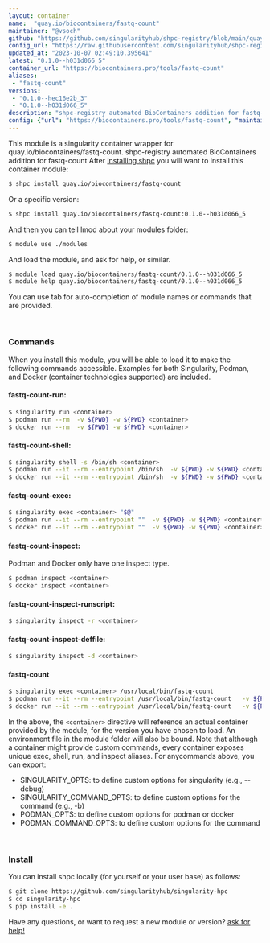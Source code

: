 ```yaml
---
layout: container
name:  "quay.io/biocontainers/fastq-count"
maintainer: "@vsoch"
github: "https://github.com/singularityhub/shpc-registry/blob/main/quay.io/biocontainers/fastq-count/container.yaml"
config_url: "https://raw.githubusercontent.com/singularityhub/shpc-registry/main/quay.io/biocontainers/fastq-count/container.yaml"
updated_at: "2023-10-07 02:49:10.395641"
latest: "0.1.0--h031d066_5"
container_url: "https://biocontainers.pro/tools/fastq-count"
aliases:
 - "fastq-count"
versions:
 - "0.1.0--hec16e2b_3"
 - "0.1.0--h031d066_5"
description: "shpc-registry automated BioContainers addition for fastq-count"
config: {"url": "https://biocontainers.pro/tools/fastq-count", "maintainer": "@vsoch", "description": "shpc-registry automated BioContainers addition for fastq-count", "latest": {"0.1.0--h031d066_5": "sha256:4a487f59d84f79b4fe91709ccb42cf176395f45387e6b590e2de58ca592f19fe"}, "tags": {"0.1.0--hec16e2b_3": "sha256:3caaf46f6f52f5421b4e9988c0f801224338b1bdee18fa9b2c975a0d4675f84c", "0.1.0--h031d066_5": "sha256:4a487f59d84f79b4fe91709ccb42cf176395f45387e6b590e2de58ca592f19fe"}, "docker": "quay.io/biocontainers/fastq-count", "aliases": {"fastq-count": "/usr/local/bin/fastq-count"}}
---
```


This module is a singularity container wrapper for quay.io/biocontainers/fastq-count.
shpc-registry automated BioContainers addition for fastq-count
After [installing shpc](#install) you will want to install this container module:


```bash
$ shpc install quay.io/biocontainers/fastq-count
```

Or a specific version:

```bash
$ shpc install quay.io/biocontainers/fastq-count:0.1.0--h031d066_5
```

And then you can tell lmod about your modules folder:

```bash
$ module use ./modules
```

And load the module, and ask for help, or similar.

```bash
$ module load quay.io/biocontainers/fastq-count/0.1.0--h031d066_5
$ module help quay.io/biocontainers/fastq-count/0.1.0--h031d066_5
```

You can use tab for auto-completion of module names or commands that are provided.

<br>

### Commands

When you install this module, you will be able to load it to make the following commands accessible.
Examples for both Singularity, Podman, and Docker (container technologies supported) are included.

#### fastq-count-run:

```bash
$ singularity run <container>
$ podman run --rm  -v ${PWD} -w ${PWD} <container>
$ docker run --rm  -v ${PWD} -w ${PWD} <container>
```

#### fastq-count-shell:

```bash
$ singularity shell -s /bin/sh <container>
$ podman run --it --rm --entrypoint /bin/sh  -v ${PWD} -w ${PWD} <container>
$ docker run --it --rm --entrypoint /bin/sh  -v ${PWD} -w ${PWD} <container>
```

#### fastq-count-exec:

```bash
$ singularity exec <container> "$@"
$ podman run --it --rm --entrypoint ""  -v ${PWD} -w ${PWD} <container> "$@"
$ docker run --it --rm --entrypoint ""  -v ${PWD} -w ${PWD} <container> "$@"
```

#### fastq-count-inspect:

Podman and Docker only have one inspect type.

```bash
$ podman inspect <container>
$ docker inspect <container>
```

#### fastq-count-inspect-runscript:

```bash
$ singularity inspect -r <container>
```

#### fastq-count-inspect-deffile:

```bash
$ singularity inspect -d <container>
```


#### fastq-count

```bash
$ singularity exec <container> /usr/local/bin/fastq-count
$ podman run --it --rm --entrypoint /usr/local/bin/fastq-count   -v ${PWD} -w ${PWD} <container> -c " $@"
$ docker run --it --rm --entrypoint /usr/local/bin/fastq-count   -v ${PWD} -w ${PWD} <container> -c " $@"
```



In the above, the `<container>` directive will reference an actual container provided
by the module, for the version you have chosen to load. An environment file in the
module folder will also be bound. Note that although a container
might provide custom commands, every container exposes unique exec, shell, run, and
inspect aliases. For anycommands above, you can export:

 - SINGULARITY_OPTS: to define custom options for singularity (e.g., --debug)
 - SINGULARITY_COMMAND_OPTS: to define custom options for the command (e.g., -b)
 - PODMAN_OPTS: to define custom options for podman or docker
 - PODMAN_COMMAND_OPTS: to define custom options for the command

<br>

### Install

You can install shpc locally (for yourself or your user base) as follows:

```bash
$ git clone https://github.com/singularityhub/singularity-hpc
$ cd singularity-hpc
$ pip install -e .
```

Have any questions, or want to request a new module or version? [ask for help!](https://github.com/singularityhub/singularity-hpc/issues)